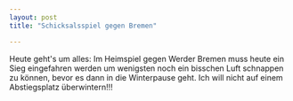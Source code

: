 ```yaml
---
layout: post
title: "Schicksalsspiel gegen Bremen"

---
```


Heute geht's um alles: Im Heimspiel gegen Werder Bremen muss heute ein Sieg eingefahren werden um wenigsten noch ein bisschen Luft schnappen zu können, bevor es dann in die Winterpause geht. Ich will nicht auf einem Abstiegsplatz überwintern!!!



